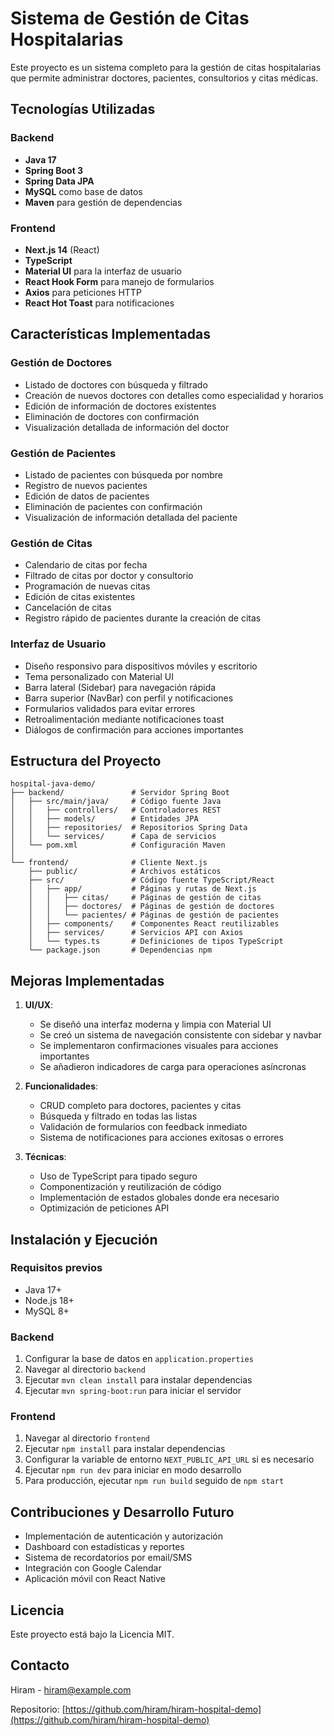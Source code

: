 # Sistema de Gestión de Citas Hospitalarias

Este proyecto es un sistema completo para la gestión de citas hospitalarias que permite administrar doctores, pacientes, consultorios y citas médicas.

## Tecnologías Utilizadas

### Backend
- **Java 17**
- **Spring Boot 3**
- **Spring Data JPA**
- **MySQL** como base de datos
- **Maven** para gestión de dependencias

### Frontend
- **Next.js 14** (React)
- **TypeScript**
- **Material UI** para la interfaz de usuario
- **React Hook Form** para manejo de formularios
- **Axios** para peticiones HTTP
- **React Hot Toast** para notificaciones

## Características Implementadas

### Gestión de Doctores
- Listado de doctores con búsqueda y filtrado
- Creación de nuevos doctores con detalles como especialidad y horarios
- Edición de información de doctores existentes
- Eliminación de doctores con confirmación
- Visualización detallada de información del doctor

### Gestión de Pacientes
- Listado de pacientes con búsqueda por nombre
- Registro de nuevos pacientes
- Edición de datos de pacientes
- Eliminación de pacientes con confirmación
- Visualización de información detallada del paciente

### Gestión de Citas
- Calendario de citas por fecha
- Filtrado de citas por doctor y consultorio
- Programación de nuevas citas
- Edición de citas existentes
- Cancelación de citas
- Registro rápido de pacientes durante la creación de citas

### Interfaz de Usuario
- Diseño responsivo para dispositivos móviles y escritorio
- Tema personalizado con Material UI
- Barra lateral (Sidebar) para navegación rápida
- Barra superior (NavBar) con perfil y notificaciones
- Formularios validados para evitar errores
- Retroalimentación mediante notificaciones toast
- Diálogos de confirmación para acciones importantes

## Estructura del Proyecto

```
hospital-java-demo/
├── backend/               # Servidor Spring Boot
│   ├── src/main/java/     # Código fuente Java
│   │   ├── controllers/   # Controladores REST
│   │   ├── models/        # Entidades JPA
│   │   ├── repositories/  # Repositorios Spring Data
│   │   └── services/      # Capa de servicios
│   └── pom.xml            # Configuración Maven
│
└── frontend/              # Cliente Next.js
    ├── public/            # Archivos estáticos
    ├── src/               # Código fuente TypeScript/React
    │   ├── app/           # Páginas y rutas de Next.js
    │   │   ├── citas/     # Páginas de gestión de citas
    │   │   ├── doctores/  # Páginas de gestión de doctores
    │   │   └── pacientes/ # Páginas de gestión de pacientes
    │   ├── components/    # Componentes React reutilizables
    │   ├── services/      # Servicios API con Axios
    │   └── types.ts       # Definiciones de tipos TypeScript
    └── package.json       # Dependencias npm
```

## Mejoras Implementadas

1. **UI/UX**:
   - Se diseñó una interfaz moderna y limpia con Material UI
   - Se creó un sistema de navegación consistente con sidebar y navbar
   - Se implementaron confirmaciones visuales para acciones importantes
   - Se añadieron indicadores de carga para operaciones asíncronas

2. **Funcionalidades**:
   - CRUD completo para doctores, pacientes y citas
   - Búsqueda y filtrado en todas las listas
   - Validación de formularios con feedback inmediato
   - Sistema de notificaciones para acciones exitosas o errores

3. **Técnicas**:
   - Uso de TypeScript para tipado seguro
   - Componentización y reutilización de código
   - Implementación de estados globales donde era necesario
   - Optimización de peticiones API

## Instalación y Ejecución

### Requisitos previos
- Java 17+
- Node.js 18+
- MySQL 8+

### Backend
1. Configurar la base de datos en `application.properties`
2. Navegar al directorio `backend`
3. Ejecutar `mvn clean install` para instalar dependencias
4. Ejecutar `mvn spring-boot:run` para iniciar el servidor

### Frontend
1. Navegar al directorio `frontend`
2. Ejecutar `npm install` para instalar dependencias
3. Configurar la variable de entorno `NEXT_PUBLIC_API_URL` si es necesario
4. Ejecutar `npm run dev` para iniciar en modo desarrollo
5. Para producción, ejecutar `npm run build` seguido de `npm start`

## Contribuciones y Desarrollo Futuro

- Implementación de autenticación y autorización
- Dashboard con estadísticas y reportes
- Sistema de recordatorios por email/SMS
- Integración con Google Calendar
- Aplicación móvil con React Native

## Licencia

Este proyecto está bajo la Licencia MIT.

## Contacto

Hiram - [hiram@example.com](mailto:hiram@example.com)

Repositorio: [https://github.com/hiram/hiram-hospital-demo](https://github.com/hiram/hiram-hospital-demo)